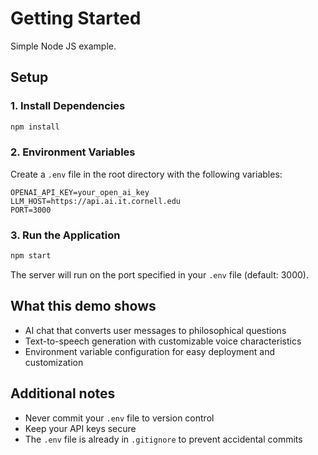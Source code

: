 # Getting Started

Simple Node JS example.

## Setup

### 1. Install Dependencies
```bash
npm install
```

### 2. Environment Variables
Create a `.env` file in the root directory with the following variables:

```env
OPENAI_API_KEY=your_open_ai_key
LLM_HOST=https://api.ai.it.cornell.edu
PORT=3000
```

### 3. Run the Application
```bash
npm start
```

The server will run on the port specified in your `.env` file (default: 3000).

## What this demo shows
- AI chat that converts user messages to philosophical questions
- Text-to-speech generation with customizable voice characteristics
- Environment variable configuration for easy deployment and customization

## Additional notes
- Never commit your `.env` file to version control
- Keep your API keys secure
- The `.env` file is already in `.gitignore` to prevent accidental commits

